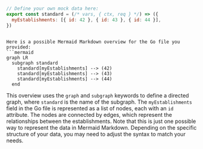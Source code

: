 ```js

// Define your own mock data here:
export const standard = (/* vars, { ctx, req } */) => ({
  myEstablishments: [{ id: 42 }, { id: 43 }, { id: 44 }],
})


```

```mermaid

Here is a possible Mermaid Markdown overview for the Go file you provided:
```mermaid
graph LR
  subgraph standard
    standard[myEstablishments] --> (42)
    standard[myEstablishments] --> (43)
    standard[myEstablishments] --> (44)
  end
```
This overview uses the `graph` and `subgraph` keywords to define a directed graph, where `standard` is the name of the subgraph. The `myEstablishments` field in the Go file is represented as a list of nodes, each with an `id` attribute. The nodes are connected by edges, which represent the relationships between the establishments.
Note that this is just one possible way to represent the data in Mermaid Markdown. Depending on the specific structure of your data, you may need to adjust the syntax to match your needs.

```
